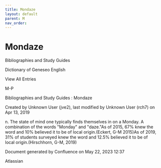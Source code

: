 ```yaml
---
title: Mondaze
layout: default
parent: M
nav_order:
---
```


# Mondaze

Bibliographies and Study Guides

Dictionary of Geneseo English

View All Entries

M-P

Bibliographies and Study Guides : Mondaze

Created by  Unknown User (jve2), last modified by  Unknown User (rch7) on Apr 13, 2019

n. The state of mind one typically finds themselves in on a Monday. A combination of the words &quot;Monday&quot; and &quot;daze.&quot;As of 2015, 67% knew the word and 10% believed it to be of local origin.(Eckert, G-M 2015)As of 2019, 31% of students surveyed knew the word and 12.5% believed it to be of local origin.(Hirschhorn, G-M, 2019)

Document generated by Confluence on May 22, 2023 12:37

Atlassian
